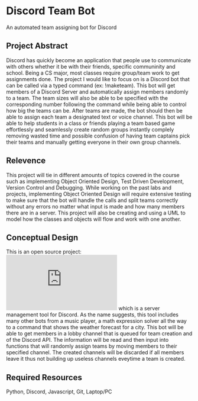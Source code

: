 # Discord Team Bot

An automated team assigning bot for Discord

## Project Abstract

Discord has quickly become an application that people use to communicate with others whether it be with their friends, specific communinity and school. Being a CS major, most classes require group/team work to get assignments done. The project I would like to focus on is a Discord bot that can be called via a typed command (ex: !maketeam). This bot will get members of a Discord Server and automatically assign members randomly to a team. The team sizes will also be able to be specified with the corresponding number following the command while being able to control how big the teams can be. After teams are made, the bot should then be able to assign each team a designated text or voice channel. This bot will be able to help students in a class or friends playing a team based game effortlessly and seamlessly create random groups instantly complely removing wasted time and possible confusion of having team captains pick their teams and manually getting everyone in their own group channels. 



## Relevence

This project will tie in different amounts of topics covered in the course such as implementing Object Oriented Design, Test Driven Development, Version Control and Debugging. While working on the past labs and projects, implementing Object Oriented Design will require extensive testing to make sure that the bot will handle the calls and split teams correctly without any errors no matter what input is made and how many members there are in a server. This project will also be creating and using a UML to model how the classes  and objects will flow and work with one another. 

## Conceptual Design

This is an open source project: ![Switchblade](https://github.com/SwitchbladeBot/switchblade/blob/dev/README.md) which is a server management tool for Discord. As the name suggests, this tool includes many other bots from a music player, a math expression solver all the way to a command that shows the weather forecast for a city. This bot will be able to get members in a lobby channel that is queued for team creation and  of the Discord API. The information will be read and then input into functions that will randomly assign teams by moving members to their specified channel. The created channels will be discarded if all members leave it thus not building up useless channels eveytime a team is created. 

## Required Resources

Python, Discord, Javascript, Git, Laptop/PC
